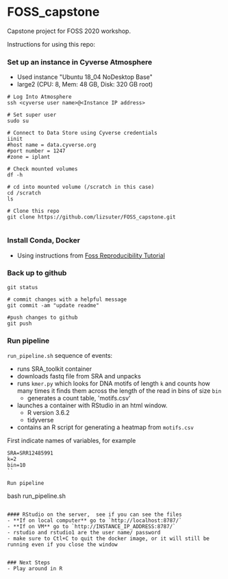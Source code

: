 # FOSS_capstone
Capstone project for FOSS 2020 workshop.

Instructions for using this repo:


### Set up an instance in Cyverse Atmosphere
- Used instance "Ubuntu 18_04 NoDesktop Base"
- large2 (CPU: 8, Mem: 48 GB, Disk: 320 GB root)



```
# Log Into Atmosphere
ssh <cyverse user name>@<Instance IP address>

# Set super user
sudo su

# Connect to Data Store using Cyverse credentials
iinit
#host name = data.cyverse.org
#port number = 1247
#zone = iplant

# Check mounted volumes
df -h 

# cd into mounted volume (/scratch in this case)
cd /scratch
ls

# Clone this repo
git clone https://github.com/lizsuter/FOSS_capstone.git


```

### Install Conda, Docker 
- Using instructions from [Foss Reproducibility Tutorial](https://learning.cyverse.org/projects/cyverse-cyverse-reproducbility-tutorial/en/latest/step2.html#install-conda)

### Back up to github
```
git status

# commit changes with a helpful message
git commit -am "update readme"

#push changes to github
git push
```

### Run pipeline
`run_pipeline.sh` sequence of events:
- runs SRA_toolkit container
- downloads fastq file from SRA and unpacks
- runs `kmer.py` which looks for DNA motifs of length `k` and counts how many times it finds them across the length of the read in bins of size `bin`
	- generates a count table, 'motifs.csv'
- launches a container with RStudio in an html window. 
	- R version 3.6.2
	- tidyverse
- contains an R script for generating a heatmap from `motifs.csv`


First indicate names of variables, for example
```
SRA=SRR12485991
k=2
bin=10
``

Run pipeline
```
bash run_pipeline.sh
```

#### RStudio on the server,  see if you can see the files
- **If on local computer** go to `http://localhost:8787/`  
- **If on VM** go to `http://INSTANCE_IP_ADDRESS:8787/`
- rstudio and rstudio1 are the user name/ password
- make sure to Ctl+C to quit the docker image, or it will still be running even if you close the window


### Next Steps
- Play around in R
